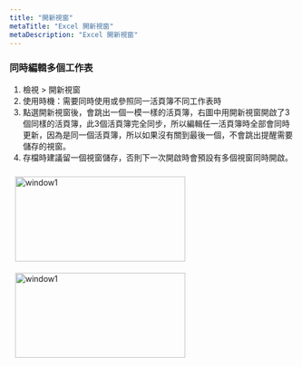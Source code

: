 ```yaml
---
title: "開新視窗"
metaTitle: "Excel 開新視窗"
metaDescription: "Excel 開新視窗"
---
```


### 同時編輯多個工作表

1. 檢視 > 開新視窗
2. 使用時機：需要同時使用或參照同一活頁簿不同工作表時
3. 點選開新視窗後，會跳出一個一模一樣的活頁簿，右圖中用開新視窗開啟了3個同樣的活頁簿，此3個活頁簿完全同步，所以編輯任一活頁簿時全部會同時更新，因為是同一個活頁簿，所以如果沒有關到最後一個，不會跳出提醒需要儲存的視窗。
4. 存檔時建議留一個視窗儲存，否則下一次開啟時會預設有多個視窗同時開啟。

<img src="https://imgur.com/ezYHZ2q.png" style="margin:10px"  alt="window1" width="300" height="150"/>
<img src="https://imgur.com/JfEafi9.png" style="margin:10px" alt="window1" width="300" height="150"/>








